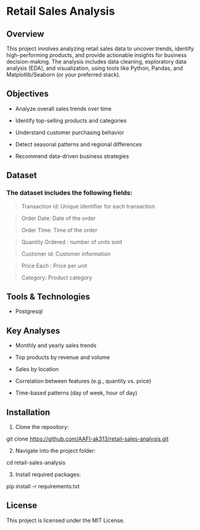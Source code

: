 # Retail Sales Analysis

## Overview

  This project involves analyzing retail sales data to uncover trends, identify high-performing products, and provide actionable insights for business decision-making. The analysis includes data cleaning, exploratory data analysis (EDA), and visualization, using tools like Python, Pandas, and Matplotlib/Seaborn (or your preferred stack).

## Objectives

  - Analyze overall sales trends over time

  - Identify top-selling products and categories

  - Understand customer purchasing behavior

  - Detect seasonal patterns and regional differences

  - Recommend data-driven business strategies


## Dataset

### The dataset includes the following fields:

>  Transaction id: Unique identifier for each transaction

> Order Date: Date of the order

> Order Time: Time of the order

> Quantity Ordered : number of units sold

> Customer id: Customer  information

> Price Each : Price per unit 

> Category: Product category 

## Tools & Technologies

 - Postgresql 


## Key Analyses

 - Monthly and yearly sales trends

 - Top products by revenue and volume

 - Sales by location

 - Correlation between features (e.g., quantity vs. price)

 - Time-based patterns (day of week, hour of day)


## Installation 

1. Clone the repository:

git clone https://github.com/AAFI-ak313/retail-sales-analysis.git


2. Navigate into the project folder:

cd retail-sales-analysis


3. Install required packages:

pip install -r requirements.txt




## License

This project is licensed under the MIT License.
